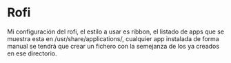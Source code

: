 # Rofi
Mi configuración del rofi, el estilo a usar es ribbon, el listado de apps que se
muestra esta en /usr/share/applications/, cualquier app instalada de forma
manual se tendrà que crear un fichero con la semejanza de los ya creados 
en ese directorio.
